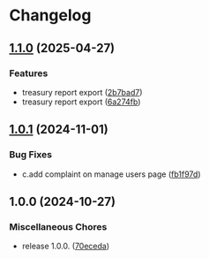 # Changelog

## [1.1.0](https://github.com/omar-farooq/zah/compare/v1.0.1...v1.1.0) (2025-04-27)


### Features

* treasury report export ([2b7bad7](https://github.com/omar-farooq/zah/commit/2b7bad749307695ea21725d6a84e2c1600b579a6))
* treasury report export ([6a274fb](https://github.com/omar-farooq/zah/commit/6a274fbcc9f65ad0f97681dba21da38e3c222e88))

## [1.0.1](https://github.com/omar-farooq/zah/compare/v1.0.0...v1.0.1) (2024-11-01)


### Bug Fixes

* c.add complaint on manage users page ([fb1f97d](https://github.com/omar-farooq/zah/commit/fb1f97d69de8d6a4dfa3e194d662964311cbcfeb))

## 1.0.0 (2024-10-27)


### Miscellaneous Chores

* release 1.0.0. ([70eceda](https://github.com/omar-farooq/zah/commit/70ecedadb2d6252e0a1b291add9c6051d604fa7f))
